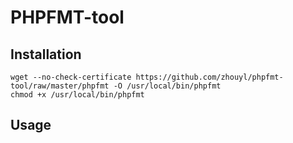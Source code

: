 # PHPFMT-tool

## Installation

```
wget --no-check-certificate https://github.com/zhouyl/phpfmt-tool/raw/master/phpfmt -O /usr/local/bin/phpfmt
chmod +x /usr/local/bin/phpfmt
```

## Usage

